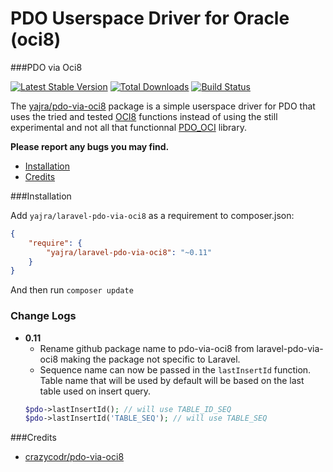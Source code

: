# PDO Userspace Driver for Oracle (oci8)

###PDO via Oci8

[![Latest Stable Version](https://poser.pugx.org/yajra/pdo-via-oci8/v/stable.png)](https://packagist.org/packages/yajra/laravel-pdo-via-oci8)
[![Total Downloads](https://poser.pugx.org/yajra/pdo-via-oci8/downloads.png)](https://packagist.org/packages/yajra/laravel-pdo-via-oci8)
[![Build Status](https://travis-ci.org/yajra/pdo-via-oci8.png)](https://travis-ci.org/yajra/pdo-via-oci8)

The [yajra/pdo-via-oci8](https://github.com/yajra/pdo-via-oci8) package is a simple userspace driver for PDO that uses the tried and
tested [OCI8](http://php.net/oci8) functions instead of using the still experimental and not all that functionnal
[PDO_OCI](http://www.php.net/manual/en/ref.pdo-oci.php) library.

**Please report any bugs you may find.**

- [Installation](#installation)
- [Credits](#credits)

###Installation

Add `yajra/laravel-pdo-via-oci8` as a requirement to composer.json:

```json
{
    "require": {
        "yajra/laravel-pdo-via-oci8": "~0.11"
    }
}
```
And then run `composer update`

### Change Logs
- **0.11**
	- Rename github package name to pdo-via-oci8 from laravel-pdo-via-oci8 making the package not specific to Laravel.
	- Sequence name can now be passed in the `lastInsertId` function. Table name that will be used by default will be based on the last table used on insert query.
	```php
	$pdo->lastInsertId(); // will use TABLE_ID_SEQ
	$pdo->lastInsertId('TABLE_SEQ'); // will use TABLE_SEQ
	```

###Credits

- [crazycodr/pdo-via-oci8](https://github.com/crazycodr/pdo-via-oci8)
